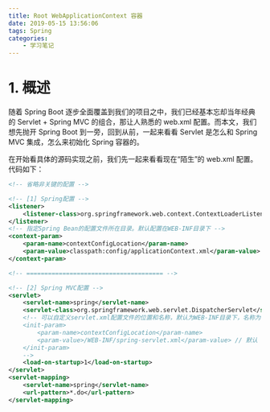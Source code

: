 ```yaml
---
title: Root WebApplicationContext 容器
date: 2019-05-15 13:56:06
tags: Spring
categories:
    - 学习笔记
---
```


# 1. 概述
随着 Spring Boot 逐步全面覆盖到我们的项目之中，我们已经基本忘却当年经典的 Servlet + Spring MVC 的组合，那让人熟悉的 web.xml 配置。而本文，我们想先抛开 Spring Boot 到一旁，回到从前，一起来看看 Servlet 是怎么和 Spring MVC 集成，怎么来初始化 Spring 容器的。

在开始看具体的源码实现之前，我们先一起来看看现在“陌生”的 web.xml 配置。代码如下：

``` xml
<!-- 省略非关键的配置 -->

<!-- [1] Spring配置 -->
<listener>
    <listener-class>org.springframework.web.context.ContextLoaderListener</listener-class>
</listener>
<!-- 指定Spring Bean的配置文件所在目录。默认配置在WEB-INF目录下 -->
<context-param>
    <param-name>contextConfigLocation</param-name>
    <param-value>classpath:config/applicationContext.xml</param-value>
</context-param>

<!-- ====================================== -->

<!-- [2] Spring MVC配置 -->
<servlet>
    <servlet-name>spring</servlet-name>
    <servlet-class>org.springframework.web.servlet.DispatcherServlet</servlet-class>
    <!-- 可以自定义servlet.xml配置文件的位置和名称，默认为WEB-INF目录下，名称为[<servlet-name>]-servlet.xml，如spring-servlet.xml
    <init-param>
        <param-name>contextConfigLocation</param-name>
        <param-value>/WEB-INF/spring-servlet.xml</param-value> // 默认
    </init-param>
    -->
    <load-on-startup>1</load-on-startup>
</servlet>
<servlet-mapping>
    <servlet-name>spring</servlet-name>
    <url-pattern>*.do</url-pattern>
</servlet-mapping>
```
